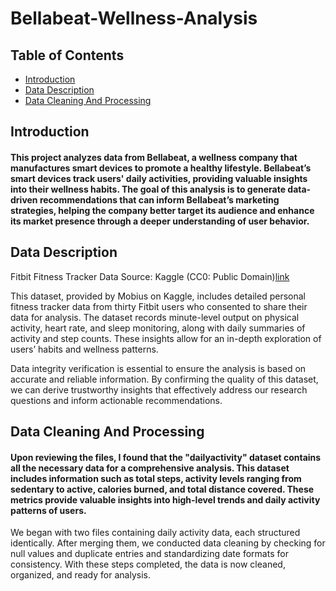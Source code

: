 # Bellabeat-Wellness-Analysis

## Table of Contents
- [Introduction](#introduction)
- [Data Description](#data-description)
- [Data Cleaning And Processing](#data-cleaning-and-processing)
## Introduction 
#### This project analyzes data from Bellabeat, a wellness company that manufactures smart devices to promote a healthy lifestyle. Bellabeat’s smart devices track users' daily activities, providing valuable insights into their wellness habits. The goal of this analysis is to generate data-driven recommendations that can inform Bellabeat’s marketing strategies, helping the company better target its audience and enhance its market presence through a deeper understanding of user behavior.

## Data Description 
Fitbit Fitness Tracker Data
Source: Kaggle (CC0: Public Domain)[link](https://www.kaggle.com/datasets/arashnic/fitbit)

This dataset, provided by Mobius on Kaggle, includes detailed personal fitness tracker data from thirty Fitbit users who consented to share their data for analysis. The dataset records minute-level output on physical activity, heart rate, and sleep monitoring, along with daily summaries of activity and step counts. These insights allow for an in-depth exploration of users’ habits and wellness patterns.

Data integrity verification is essential to ensure the analysis is based on accurate and reliable information. By confirming the quality of this dataset, we can derive trustworthy insights that effectively address our research questions and inform actionable recommendations.

## Data Cleaning And Processing
#### Upon reviewing the files, I found that the "dailyactivity" dataset contains all the necessary data for a comprehensive analysis. This dataset includes information such as total steps, activity levels ranging from sedentary to active, calories burned, and total distance covered. These metrics provide valuable insights into high-level trends and daily activity patterns of users.
We began with two files containing daily activity data, each structured identically. After merging them, we conducted data cleaning by checking for null values and duplicate entries and standardizing date formats for consistency. With these steps completed, the data is now cleaned, organized, and ready for analysis.
